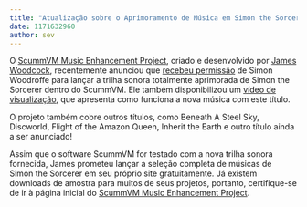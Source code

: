 ```yaml
---
title: "Atualização sobre o Aprimoramento de Música em Simon the Sorcerer"
date: 1171632960
author: sev
---
```


O [ScummVM Music Enhancement Project](http://www.jameswoodcock.co.uk/?page_id=54), criado e desenvolvido por [James Woodcock](http://www.jameswoodcock.co.uk/), recentemente anunciou que [recebeu permissão](http://www.jameswoodcock.co.uk/?p=929) de Simon Woodroffe para lançar a trilha sonora totalmente aprimorada de Simon the Sorcerer dentro do ScummVM. Ele também disponibilizou um [vídeo de visualização](http://www.jameswoodcock.co.uk/?p=935), que apresenta como funciona a nova música com este título.

O projeto também cobre outros títulos, como Beneath A Steel Sky, Discworld, Flight of the Amazon Queen, Inherit the Earth e outro título ainda a ser anunciado!

Assim que o software ScummVM for testado com a nova trilha sonora fornecida, James prometeu lançar a seleção completa de músicas de Simon the Sorcerer em seu próprio site gratuitamente. Já existem downloads de amostra para muitos de seus projetos, portanto, certifique-se de ir à página inicial do [ScummVM Music Enhancement Project](http://www.jameswoodcock.co.uk/?page_id=54).
